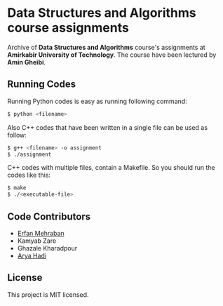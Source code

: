 # Data Structures and Algorithms course assignments

Archive of **Data Structures and Algorithms** course's assignments at **Amirkabir University of Technology**. The course have been lectured by **Amin Gheibi**.


## Running Codes

Running Python codes is easy as running following command:
```bash
$ python <filename>
```
Also C++ codes that have been written in a single file can be used as follow:
```bash
$ g++ <filename> -o assignment
$ ./assignment
```
C++ codes with multiple files, contain a Makefile. So you should run the codes like this:
```bash
$ make
$ ./<executable-file>
```


## Code Contributors

* [Erfan Mehraban](http://erfanmehraban.ir)
* Kamyab Zare
* Ghazale Kharadpour
* [Arya Hadi](http://aryaha.com)


## License

This project is MIT licensed.
